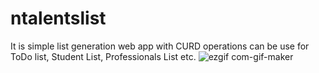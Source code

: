 # ntalentslist
It is simple list generation web app with CURD operations can be use for ToDo list, Student List, Professionals List etc.
![ezgif com-gif-maker](https://user-images.githubusercontent.com/70919558/97669464-2ad07880-1aaa-11eb-9674-2cefc7ba56e9.gif)
